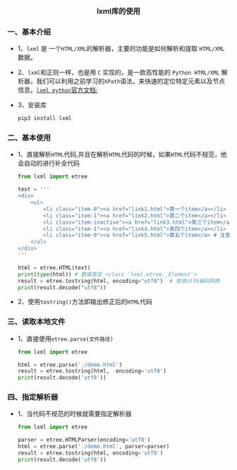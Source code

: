 ### <center>lxml库的使用</center>

### 一、基本介绍

* 1、`lxml` 是 一个`HTML/XML`的解析器，主要的功能是如何解析和提取 `HTML/XML` 数据。
* 2、`lxml`和正则一样，也是用 `C` 实现的，是一款高性能的 `Python HTML/XML` 解析器，我们可以利用之前学习的`XPath`语法，来快速的定位特定元素以及节点信息。[`lxml python`官方文档:](http://lxml.de/index.html)
* 3、安装库

  ```py
  pip3 install lxml
  ```

### 二、基本使用

* 1、直接解析`HTML`代码,并且在解析`HTML`代码的时候，如果`HTML`代码不规范，他会自动的进行补全代码

  ```py
  from lxml import etree

  text = '''
  <div>
      <ul>
          <li class="item-0"><a href="link1.html">第一个item</a></li>
          <li class="item-1"><a href="link2.html">第二个item</a></li>
          <li class="item-inactive"><a href="link3.html">第三个item</a></li>
          <li class="item-1"><a href="link4.html">第四个item</a></li>
          <li class="item-0"><a href="link5.html">第五个item</a> # 注意，此处缺少一个 </li> 闭合标签
      </ul>
  </div>
  '''

  html = etree.HTML(text)
  print(type(html)) # 数据类型 <class 'lxml.etree._Element'>
  result = etree.tostring(html, encoding="utf8")  # 使用utf8编码转换
  print(result.decode("utf8"))
  ```

* 2、使用`tostring()`方法即输出修正后的`HTML`代码

### 三、读取本地文件

* 1、直接使用`etree.parse(文件路径)`

  ```py
  from lxml import etree

  html = etree.parse('./demo.html')
  result = etree.tostring(html,  encoding='utf8')
  print(result.decode('utf8'))
  ```

### 四、指定解析器

* 1、当代码不规范的时候就需要指定解析器

  ```py
  from lxml import etree

  parser = etree.HTMLParser(encoding='utf8')
  html = etree.parse('./demo.html', parser=parser)
  result = etree.tostring(html, encoding='utf8')
  print(result.decode('utf8'))
  ```